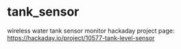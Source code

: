 # tank_sensor
wireless water tank sensor monitor
hackaday project page: https://hackaday.io/project/10577-tank-level-sensor